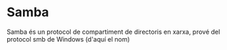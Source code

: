 # Samba

Samba és un protocol de compartiment de directoris en xarxa, prové del protocol smb de Windows (d'aquí el nom)
